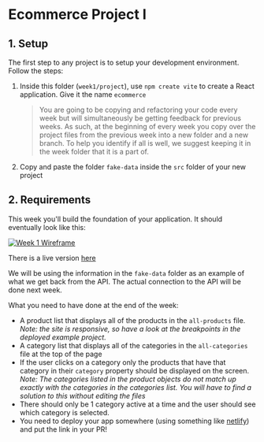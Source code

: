 # Ecommerce Project I

## 1. Setup

The first step to any project is to setup your development environment. Follow the steps:

1. Inside this folder (`week1/project`), use `npm create vite` to create a React application. Give it the name `ecommerce`
   > You are going to be copying and refactoring your code every week but will simultaneously be getting feedback for previous weeks. As such, at the beginning of every week you copy over the project files from the previous week into a new folder and a new branch. To help you identify if all is well, we suggest keeping it in the week folder that it is a part of.
2. Copy and paste the folder `fake-data` inside the `src` folder of your new project

## 2. Requirements

This week you'll build the foundation of your application. It should eventually look like this:

[![Week 1 Wireframe](../../assets/project/week1.png)](https://hyf-react-w1-example.netlify.app)

There is a live version [here](https://hyf-react-w1-example.netlify.app)

We will be using the information in the `fake-data` folder as an example of what we get back from the API. The actual connection to the API will be done next week.

What you need to have done at the end of the week:

- A product list that displays all of the products in the `all-products` file. _Note: the site is responsive, so have a look at the breakpoints in the deployed example project._
- A category list that displays all of the categories in the `all-categories` file at the top of the page
- If the user clicks on a category only the products that have that category in their `category` property should be displayed on the screen. _Note: The categories listed in the product objects do *not* match up exactly with the categories in the categories list. You will have to find a solution to this *without* editing the files_
- There should only be 1 category active at a time and the user should see which category is selected.
- You need to deploy your app somewhere (using something like [netlify](https://www.netlify.com)) and put the link in your PR!
